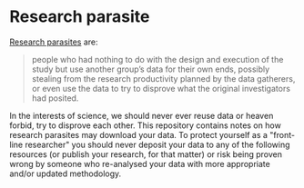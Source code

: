 # Research parasite

[Research parasites](https://www.nejm.org/doi/10.1056/NEJMe1516564) are:

> people who had nothing to do with the design and execution of the study but
> use another group’s data for their own ends, possibly stealing from the
> research productivity planned by the data gatherers, or even use the data to
> try to disprove what the original investigators had posited.

In the interests of science, we should never ever reuse data or heaven forbid,
try to disprove each other. This repository contains notes on how research
parasites may download your data. To protect yourself as a "front-line
researcher" you should never deposit your data to any of the following
resources (or publish your research, for that matter) or risk being proven
wrong by someone who re-analysed your data with more appropriate and/or updated
methodology.
